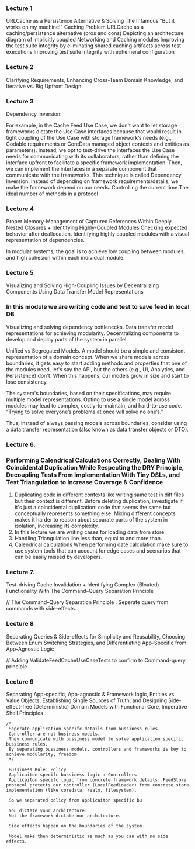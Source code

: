 
### Lecture 1
  URLCache as a Persistence Alternative & Solving The Infamous “But it works on my machine!” Caching Problem
URLCache as a caching/persistence alternative (pros and cons)
Depicting an architecture diagram of implicitly coupled Networking and Caching modules
Improving the test suite integrity by eliminating shared caching artifacts across test executions
Improving test suite integrity with ephemeral configuration


### Lecture 2
  Clarifying Requirements, Enhancing Cross-Team Domain Knowledge, and Iterative vs. Big Upfront Design

### Lecture 3
Dependency Inversion:

For example, in the Cache Feed Use Case, we don't want to let storage frameworks dictate the Use Case interfaces because that would result in tight coupling of the Use Case with storage framework’s needs (e.g., Codable requirements or CoreData managed object contexts and entities as parameters). Instead, we opt to test-drive the interfaces the Use Case needs for communicating with its collaborators, rather than defining the interface upfront to facilitate a specific framework implementation. Then, we can implement the interfaces in a separate component that communicate with the frameworks. This technique is called Dependency Inversion. Instead of depending on framework requirements/details, we make the framework depend on our needs.
Controlling the current time
The ideal number of methods in a protocol


### Lecture 4
  Proper Memory-Management of Captured References Within Deeply Nested Closures + Identifying Highly-Coupled Modules
Checking expected behavior after deallocation.
Identifying highly coupled modules with a visual representation of dependencies.

In modular systems, the goal is to achieve low coupling between modules, and high cohesion within each individual module.



### Lecture 5
  Visualizing and Solving High-Coupling Issues by Decentralizing Components Using Data Transfer Model Representations
### In this module we are writing code and test to save feed in local DB

Visualizing and solving dependency bottlenecks.
Data transfer model representations for achieving modularity.
Decentralizing components to develop and deploy parts of the system in parallel.

Unified vs Segregated Models.
A model should be a simple and consistent representation of a domain concept. When we share models across boundaries, it gets easy to start adding methods and properties that one of the modules need, let's say the API, but the others (e.g., UI, Analytics, and Persistence) don't. When this happens, our models grow in size and start to lose consistency. 

The system's boundaries, based on their specifications, may require multiple model representations. Opting to use a single model across modules may lead to complex, costly-to-maintain, and hard-to-use code. “Trying to solve everyone’s problems at once will solve no one’s.” 

Thus, instead of always passing models across boundaries, consider using a data transfer representation (also known as data transfer objects or DTO).



### Lecture 6. 
### Performing Calendrical Calculations Correctly, Dealing With Coincidental Duplication While Respecting the DRY Principle, Decoupling Tests From Implementation With Tiny DSLs, and Test Triangulation to Increase Coverage & Confidence

1. Duplicating code in different contexts
  like writing same test in diff files but their context is different.
  Before deleting duplication, investigate if it's just a coincidental duplication: code that seems the same but conceptually represents something else. Mixing different concepts makes it harder to reason about separate parts of the system in isolation, increasing its complexity.
2. In this lecture we are writing cases for loading data from store.
3. Handling Triangulation line less than, equal to and more than.
4. Calendrical calculations
When performing date calculation make sure to use system tools that can account for edge cases and scenarios that can be easily missed by developers.

### Lecture 7.
  Test-driving Cache Invalidation + Identifying Complex (Bloated) Functionality With The Command–Query Separation Principle

// The Command–Query Separation Principle :
Seperate query from commands with side-effects.

### Lecture 8 
 Separating Queries & Side-effects for Simplicity and Reusability, Choosing Between Enum Switching Strategies, and Differentiating App-Specific from App-Agnostic Logic
 
 // Adding ValidateFeedCacheUseCaseTests to confirm to Command-query principle

 ### Lecture 9
 Separating App-specific, App-agnostic & Framework logic, Entities vs. Value Objects, Establishing Single Sources of Truth, and Designing Side-effect-free (Deterministic) Domain Models with Functional Core, Imperative Shell Principles

    /*
     Seperate application specifc details from bussiness rules.
     Controller are not business models.
     They communicate with bussiness model to solve application specific bussiness rules.
     By separating bussiness models, controllers and frameworks is key to achieve modularity, freedom.
     */
     
     Bussiness Rule: Policy 
     Applicaiton specifc bussiness logic : Controllers
     Applicaiton specifc logic from concrete framework details: FeedStore protocol protects our controller (LocalFeedLoader) from concrete store implementation (like coredata, realm, filesystem).

     So we separated policy from applicaiton specific bu
     
     You dictate your architecture.
     Not the framework dictate our architecture.
     
     Side effects happen on the boundaries of the system.
     
     Model make then deterministic as much as you can with no side effects.
